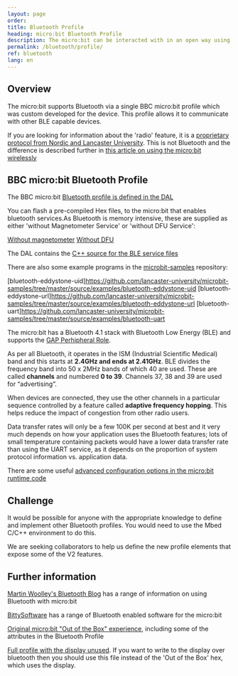 ```yaml
---
layout: page
order:
title: Bluetooth Profile
heading: micro:bit Bluetooth Profile
description: The micro:bit can be interacted with in an open way using the standard Bluetooth Low Energy (BLE) protocol. This page outlines the details of the micro:bit protocol
permalink: /bluetooth/profile/
ref: bluetooth
lang: en
---
```


## Overview

The micro:bit supports Bluetooth via a single BBC micro:bit profile which was custom developed for the device. This profile allows it to communicate with other BLE capable devices.

If you are looking for information about the 'radio' feature, it is a [proprietary protocol from Nordic and Lancaster University](https://lancaster-university.github.io/microbit-docs/ubit/radio/). This is not Bluetooth and the difference is described further in [this article on using the micro:bit wirelessly](https://support.microbit.org/support/solutions/articles/19000083637-using-the-micro-bit-wirelessly-)


## BBC micro:bit Bluetooth Profile

The BBC micro:bit [Bluetooth profile is defined in the DAL](https://lancaster-university.github.io/microbit-docs/ble/profile/)

You can flash a pre-compiled Hex files, to the micro:bit that enables bluetooth services.As Bluetooth is memory intensive, these are supplied as either 'without Magnetometer Service' or 'without DFU Service':

[Without magnetometer](/docs/bluetooth/assets/BLE_All_Services_DAL_2-1-1-No-Mag.hex)
[Without DFU](/docs/bluetooth/assets/BLE_All_Services_DAL_2-1-1-No-DFU.hex)

The DAL contains the [C++ source for the BLE service files](https://github.com/lancaster-university/microbit-samples/blob/master/source/examples/bluetooth-services/main.cpp)

There are also some example programs in the [microbit-samples](https://github.com/lancaster-university/microbit-samples) repository:

[bluetooth-eddystone-uid]https://github.com/lancaster-university/microbit-samples/tree/master/source/examples/bluetooth-eddystone-uid
[bluetooth-eddystone-url]https://github.com/lancaster-university/microbit-samples/tree/master/source/examples/bluetooth-eddystone-url
[bluetooth-uart]https://github.com/lancaster-university/microbit-samples/tree/master/source/examples/bluetooth-uart

The micro:bit has a Bluetooth 4.1 stack with Bluetooth Low Energy (BLE) and supports the [GAP Perhipheral Role](https://bluetooth-developer.blogspot.com/2016/07/microbit-and-bluetooth-roles.html).

As per all Bluetooth, it operates in the ISM (Industrial Scientific Medical) band and this starts at **2.4GHz and ends at 2.41GHz**. BLE divides the frequency band into 50 x 2MHz bands of which 40 are used.
These are called **channels** and numbered **0 to 39**.
Channels 37, 38 and 39 are used for “advertising”.

When devices are connected, they use the other channels in a particular sequence controlled by a feature called **adaptive frequency hopping**.
This helps reduce the impact of congestion from other radio users.

Data transfer rates will only be a few 100K per second at best and it very much depends on how your application uses the Bluetooth features; lots of small temperature containing packets would have a lower data transfer rate than using the UART service, as it depends on the proportion of system protocol information vs. application data.

There are some useful [advanced configuration options in the micro:bit runtime code](https://lancaster-university.github.io/microbit-docs/advanced/#compile-time-options-with-yotta)


## Challenge

It would be possible for anyone with the appropriate knowledge to define and implement other Bluetooth profiles. You would need to use the Mbed C/C++ environment to do this.

We are seeking collaborators to help us define the new profile elements that expose some of the <span class="v2">V2</span> features.


## Further information

[Martin Woolley's Bluetooth Blog](https://bluetooth-developer.blogspot.com/) has a range of information on using Bluetooth with micro:bit

[BittySoftware](https://bittysoftware.blogspot.com) has a range of Bluetooth enabled software for the micro:bit

[Original micro:bit "Out of the Box" experience](https://support.microbit.org/a/solutions/articles/19000021613), including some of the attributes in the Bluetooth Profile

[Full profile with the display unused](https://lancaster-university.github.io/microbit-docs/resources/microbit-1_4_17_pwr0.zip). If you want to write to the display over bluetooth then you should use this file instead of the 'Out of the Box' hex, which uses the display.

